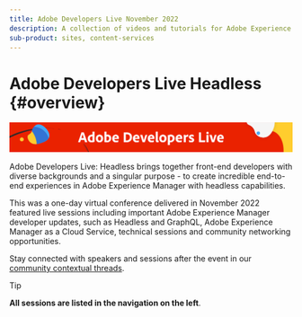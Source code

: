 ```yaml
---
title: Adobe Developers Live November 2022
description: A collection of videos and tutorials for Adobe Experience Manager Sites delivered as part of Adobe Developers Live event.
sub-product: sites, content-services
---
```

# Adobe Developers Live Headless {#overview}

<img alt="Adobe Developers Live" src="./../../assets/adl.png" />

Adobe Developers Live: Headless brings together front-end developers with diverse backgrounds and a singular purpose - to create incredible end-to-end experiences in Adobe Experience Manager with headless capabilities.

This was a one-day virtual conference delivered in November 2022 featured live sessions including important Adobe Experience Manager developer updates, such as Headless and GraphQL, Adobe Experience Manager as a Cloud Service, technical sessions and community networking opportunities.

Stay connected with speakers and sessions after the event in our [community contextual threads](https://experienceleaguecommunities.adobe.com/t5/adobe-experience-manager/adobe-developers-live-aem-headless-2022-complete-session-list/td-p/553511).

<!--- 
## Highlights

<table>
  <tr>
   <td>
      <a href="headless.md">
      <img alt="Headless Sites" src="/help/assets/mathias.png"/>
      </a>
      <div>
         <a href="headless.md"><strong>Headless Sites</strong></a>         
         <br/><em>with Mathias Siegel, Principal Product Manager, AEM Sites</em>
      </div>
      <p>
        <br/>
         With GraphQL for Content Fragments available for AEM 6.5 and Adobe Experience Manager as a Cloud Service, let’s explore how Adobe Experience Manager can be used as a headless CMS.
      </p>
     </td>   
     <td>
      <a href="aep-integration.md">
      <img alt="Overview of Adobe Experience Platform integration" src="/help/assets/eric.png"/>
      </a>
      <div>
         <a href="aep-integration.md"><strong>Overview of Adobe Experience Platform integration</strong></a>
         <br/><em>with Eric Knee, Principal Enterprise Solution Architect</em>
      </div>
      <p>
        <br/>
         This session will give you an overall view of different ways that Adobe Experience Platform can integrate within your ecosystem and things to consider when planning the integration work.
      </p>
   </td>
   </td>
     <td>
      <a href="pdf-services-api.md">
      <img alt="Generating documents and capturing e-signatures in your apps using Adobe Sign API" src="/help/assets/ben.png"/>
      </a>
      <div>
         <a href="pdf-services-api.md"><strong>Generating documents and capturing e-signatures in your apps using Adobe Sign API</strong></a>
         <br/><em>with Ben Vanderberg, Principal Developer Evangelist</em>
      </div>
      <p>
        <br/>
         Adobe Document Generation API is a powerful document creation service driven by Microsoft Word templates merged with your data. When combined with Adobe Sign API, developers have an easy way to generate dynamic documents ready to be processed through the Sign workflow.
      </p>
   </td> 
  </tr>
</table>
---> 

>[!TIP]
>
>**All sessions are listed in the navigation on the left**.
